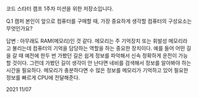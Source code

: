 코드 스타터 캠프 1주차 미션을 위한 저장소입니다.

Q.1 캠퍼 본인이 앞으로 컴퓨터를 구매할 때, 가장 중요하게 생각할 컴퓨터의 구성요소는 무엇인가요?


답변 : 아무래도 RAM(메모리)인 것 같다. 메모리는 주 기억장치 또는 휘발성 메모리라고 불리는데 컴퓨터의 기억을 담당하는 역할을 하는 중요한 장치이다. 예를 들어 어떤 길을 갈 때 예전에 한두 번 가봤던 길은 쉽게 정보를 파악해서 신속 정확하게 운전이 가능 할 것이다. 그런데 가봤던 길이 생각이 안 난다면 네비를 검색해서 정보를 알아봐야 하는 시간을 필요하다. 메모리가 충분하다면 수 많은 정보를 메모리가 기억하고 있어 필요한 정보를 빠르게 CPU에 전달해준다.

2021 11/07 

